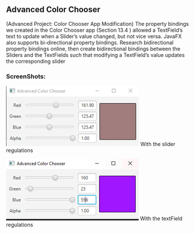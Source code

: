 ## Advanced Color Chooser

(Advanced Project: Color Chooser App Modification) The property bindings we created in the Color Chooser app (Section 13.4 ) allowed a TextField’s text to update when a Slider’s value changed, but not vice versa. JavaFX also supports bi-directional property bindings. Research bidirectional property bindings online, then create bidirectional bindings between the Sliders and the TextFields such that modifying a TextField’s value updates the corresponding slider

### ScreenShots:
![](IMG1.PNG) 
With the slider regulations

![](IMG2.PNG) 
With the textField regulations
